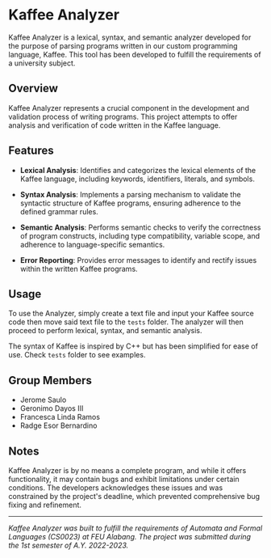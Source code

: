 # Kaffee Analyzer

Kaffee Analyzer is a lexical, syntax, and semantic analyzer developed for the purpose of parsing programs written in our custom programming language, Kaffee. This tool has been developed to fulfill the requirements of a university subject.

## Overview

Kaffee Analyzer represents a crucial component in the development and validation process of writing programs. This project attempts to offer analysis and verification of code written in the Kaffee language.

## Features

- **Lexical Analysis**: Identifies and categorizes the lexical elements of the Kaffee language, including keywords, identifiers, literals, and symbols.
  
- **Syntax Analysis**: Implements a parsing mechanism to validate the syntactic structure of Kaffee programs, ensuring adherence to the defined grammar rules.
  
- **Semantic Analysis**: Performs semantic checks to verify the correctness of program constructs, including type compatibility, variable scope, and adherence to language-specific semantics.
  
- **Error Reporting**: Provides error messages to identify and rectify issues within the written Kaffee programs.

## Usage

To use the Analyzer, simply create a text file and input your Kaffee source code then move said text file to the `tests` folder. The analyzer will then proceed to perform lexical, syntax, and semantic analysis.

The syntax of Kaffee is inspired by C++ but has been simplified for ease of use. Check `tests` folder to see examples.

## Group Members

- Jerome Saulo
- Geronimo Dayos III
- Francesca Linda Ramos
- Radge Esor Bernardino

## Notes

Kaffee Analyzer is by no means a complete program, and while it offers functionality, it may contain bugs and exhibit limitations under certain conditions. The developers acknowledges these issues and was constrained by the project's deadline, which prevented comprehensive bug fixing and refinement.

---

*Kaffee Analyzer was built to fulfill the requirements of Automata and Formal Languages (CS0023) at FEU Alabang. The project was submitted during the 1st semester of A.Y. 2022-2023.*
